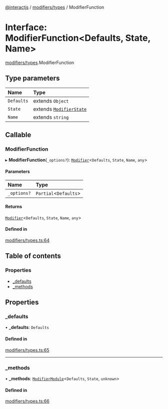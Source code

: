 [@interactjs](../README.md) / [modifiers/types](../modules/modifiers_types.md) / ModifierFunction

# Interface: ModifierFunction\<Defaults, State, Name\>

[modifiers/types](../modules/modifiers_types.md).ModifierFunction

## Type parameters

| Name | Type |
| :------ | :------ |
| `Defaults` | extends `Object` |
| `State` | extends [`ModifierState`](../modules/modifiers_types.md#modifierstate) |
| `Name` | extends `string` |

## Callable

### ModifierFunction

▸ **ModifierFunction**(`_options?`): [`Modifier`](modifiers_types.Modifier.md)\<`Defaults`, `State`, `Name`, `any`\>

#### Parameters

| Name | Type |
| :------ | :------ |
| `_options?` | `Partial`\<`Defaults`\> |

#### Returns

[`Modifier`](modifiers_types.Modifier.md)\<`Defaults`, `State`, `Name`, `any`\>

#### Defined in

[modifiers/types.ts:64](https://github.com/taye/interact.js/blob/f56f1fa2/packages/@interactjs/modifiers/types.ts#L64)

## Table of contents

### Properties

- [\_defaults](modifiers_types.ModifierFunction.md#_defaults)
- [\_methods](modifiers_types.ModifierFunction.md#_methods)

## Properties

### \_defaults

• **\_defaults**: `Defaults`

#### Defined in

[modifiers/types.ts:65](https://github.com/taye/interact.js/blob/f56f1fa2/packages/@interactjs/modifiers/types.ts#L65)

___

### \_methods

• **\_methods**: [`ModifierModule`](modifiers_types.ModifierModule.md)\<`Defaults`, `State`, `unknown`\>

#### Defined in

[modifiers/types.ts:66](https://github.com/taye/interact.js/blob/f56f1fa2/packages/@interactjs/modifiers/types.ts#L66)
